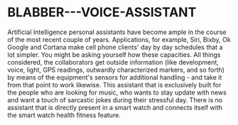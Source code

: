 # BLABBER---VOICE-ASSISTANT
Artificial Intelligence personal assistants have become ample in the course of the most recent couple of years. Applications, for example, Siri, Bixby, Ok Google and Cortana make cell phone clients' day by day schedules that a lot simpler. You might be asking yourself how these capacities. All things considered, the collaborators get outside information (like development, voice, light, GPS readings, outwardly characterized markers, and so forth) by means of the equipment's sensors for additional handling - and take it from that point to work likewise. This assistant that is exclusively built for the people who are looking for music, who wants to stay update with news and want a touch of sarcastic jokes during their stressful day. There is no assistant that is directly present in a smart watch and connects itself with the smart watch health fitness feature.
